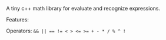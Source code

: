 A tiny c++ math library for evaluate and recognize expressions.

Features:

Operators:
    ```
    && ||
    == != < > <= >=
    + -
    * / %
    ^
    !
    ```
